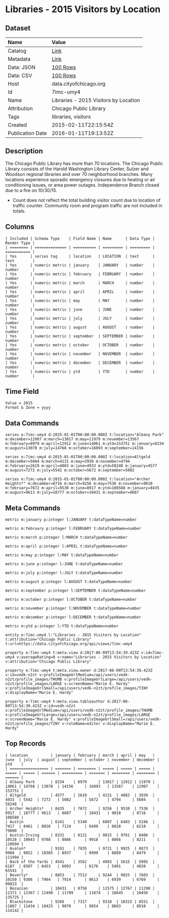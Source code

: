 # Libraries - 2015 Visitors by Location

## Dataset

| Name | Value |
| :--- | :---- |
| Catalog | [Link](https://catalog.data.gov/dataset/libraries-2015-visitors-by-location) |
| Metadata | [Link](https://data.cityofchicago.org/api/views/7imc-umy4) |
| Data: JSON | [100 Rows](https://data.cityofchicago.org/api/views/7imc-umy4/rows.json?max_rows=100) |
| Data: CSV | [100 Rows](https://data.cityofchicago.org/api/views/7imc-umy4/rows.csv?max_rows=100) |
| Host | data.cityofchicago.org |
| Id | 7imc-umy4 |
| Name | Libraries - 2015 Visitors by Location |
| Attribution | Chicago Public Library |
| Tags | libraries, visitors |
| Created | 2015-02-11T22:15:54Z |
| Publication Date | 2016-01-11T19:13:52Z |

## Description

The Chicago Public Library has more than 70 locations. The Chicago Public Library consists of the Harold Washington Library Center, Sulzer and Woodson regional libraries and over 70 neighborhood branches. Many locations experience sporadic emergency closures due to heating or air conditioning issues, or area power outages. Independence Branch closed due to a fire on 10/30/15.														
* Count does not reflect the total building visitor count due to location of traffic counter. Community room and program traffic are not included in totals.

## Columns

```ls
| Included | Schema Type    | Field Name | Name      | Data Type | Render Type |
| ======== | ============== | ========== | ========= | ========= | =========== |
| Yes      | series tag     | location   | LOCATION  | text      | text        |
| Yes      | numeric metric | january    | JANUARY   | number    | number      |
| Yes      | numeric metric | february   | FEBRUARY  | number    | number      |
| Yes      | numeric metric | march      | MARCH     | number    | number      |
| Yes      | numeric metric | april      | APRIL     | number    | number      |
| Yes      | numeric metric | may        | MAY       | number    | number      |
| Yes      | numeric metric | june       | JUNE      | number    | number      |
| Yes      | numeric metric | july       | JULY      | number    | number      |
| Yes      | numeric metric | august     | AUGUST    | number    | number      |
| Yes      | numeric metric | september  | SEPTEMBER | number    | number      |
| Yes      | numeric metric | october    | OCTOBER   | number    | number      |
| Yes      | numeric metric | november   | NOVEMBER  | number    | number      |
| Yes      | numeric metric | december   | DECEMBER  | number    | number      |
| Yes      | numeric metric | ytd        | YTD       | number    | number      |
```

## Time Field

```ls
Value = 2015
Format & Zone = yyyy
```

## Data Commands

```ls
series e:7imc-umy4 d:2015-01-01T00:00:00.000Z t:location="Albany Park" m:december=12907 m:march=13017 m:may=11979 m:november=13567 m:february=8979 m:april=12912 m:june=14061 m:ytd=153751 m:january=8234 m:august=13078 m:july=14768 m:october=16093 m:september=14156

series e:7imc-umy4 d:2015-01-01T00:00:00.000Z t:location=Altgeld m:december=5604 m:march=4131 m:may=3939 m:november=4794 m:february=2619 m:april=4083 m:june=4933 m:ytd=58248 m:january=4577 m:august=7272 m:july=5542 m:october=5672 m:september=5082

series e:7imc-umy4 d:2015-01-01T00:00:00.000Z t:location="Archer Heights*" m:december=8716 m:march=9256 m:may=7536 m:november=9018 m:february=7672 m:april=9530 m:june=8917 m:ytd=108588 m:january=8435 m:august=9613 m:july=10777 m:october=10431 m:september=8687
```

## Meta Commands

```ls
metric m:january p:integer l:JANUARY t:dataTypeName=number

metric m:february p:integer l:FEBRUARY t:dataTypeName=number

metric m:march p:integer l:MARCH t:dataTypeName=number

metric m:april p:integer l:APRIL t:dataTypeName=number

metric m:may p:integer l:MAY t:dataTypeName=number

metric m:june p:integer l:JUNE t:dataTypeName=number

metric m:july p:integer l:JULY t:dataTypeName=number

metric m:august p:integer l:AUGUST t:dataTypeName=number

metric m:september p:integer l:SEPTEMBER t:dataTypeName=number

metric m:october p:integer l:OCTOBER t:dataTypeName=number

metric m:november p:integer l:NOVEMBER t:dataTypeName=number

metric m:december p:integer l:DECEMBER t:dataTypeName=number

metric m:ytd p:integer l:YTD t:dataTypeName=number

entity e:7imc-umy4 l:"Libraries - 2015 Visitors by Location" t:attribution="Chicago Public Library" t:url=https://data.cityofchicago.org/api/views/7imc-umy4

property e:7imc-umy4 t:meta.view d:2017-06-09T13:54:39.423Z v:id=7imc-umy4 v:averageRating=0 v:name="Libraries - 2015 Visitors by Location" v:attribution="Chicago Public Library"

property e:7imc-umy4 t:meta.view.owner d:2017-06-09T13:54:39.423Z v:id=vedk-n2zt v:profileImageUrlMedium=/api/users/vedk-n2zt/profile_images/THUMB v:profileImageUrlLarge=/api/users/vedk-n2zt/profile_images/LARGE v:screenName="Marie E. Hardy" v:profileImageUrlSmall=/api/users/vedk-n2zt/profile_images/TINY v:displayName="Marie E. Hardy"

property e:7imc-umy4 t:meta.view.tableauthor d:2017-06-09T13:54:39.423Z v:id=vedk-n2zt v:profileImageUrlMedium=/api/users/vedk-n2zt/profile_images/THUMB v:profileImageUrlLarge=/api/users/vedk-n2zt/profile_images/LARGE v:screenName="Marie E. Hardy" v:profileImageUrlSmall=/api/users/vedk-n2zt/profile_images/TINY v:roleName=editor v:displayName="Marie E. Hardy"
```

## Top Records

```ls
| location          | january | february | march | april | may   | june  | july  | august | september | october | november | december | ytd    | 
| ================= | ======= | ======== | ===== | ===== | ===== | ===== | ===== | ====== | ========= | ======= | ======== | ======== | ====== | 
| Albany Park       | 8234    | 8979     | 13017 | 12912 | 11979 | 14061 | 14768 | 13078  | 14156     | 16093   | 13567    | 12907    | 153751 | 
| Altgeld           | 4577    | 2619     | 4131  | 4083  | 3939  | 4933  | 5542  | 7272   | 5082      | 5672    | 4794     | 5604     | 58248  | 
| Archer Heights*   | 8435    | 7672     | 9256  | 9530  | 7536  | 8917  | 10777 | 9613   | 8687      | 10431   | 9018     | 8716     | 108588 | 
| Austin            | 6241    | 5340     | 6007  | 6403  | 5246  | 7417  | 8461  | 8026   | 7124      | 6489    | 6028     | 6218     | 79000  | 
| Austin-Irving     | 8331    | 8121     | 9915  | 9761  | 8406  | 10528 | 10043 | 9708   | 8886      | 9918    | 8866     | 8211     | 110694 | 
| Avalon*           | 9191    | 7835     | 9721  | 9925  | 8873  | 9908  | 9852  | 10385  | 8937      | 9999    | 8889     | 8479     | 111994 | 
| Back of the Yards | 4541    | 3562     | 4983  | 5615  | 5095  | 6187  | 6507  | 6453   | 6093      | 6176    | 5401     | 4928     | 65541  | 
| Beverly*          | 8853    | 7513     | 9244  | 9025  | 7603  | 10150 | 9306  | 7904   | 7914      | 8613    | 6939     | 6769     | 99833  | 
| Bezazian          | 10431   | 8750     | 11575 | 12767 | 11290 | 11371 | 12367 | 12490  | 11709     | 11874   | 10645    | 10456    | 135725 | 
| Blackstone        | 9266    | 7317     | 9310  | 10315 | 8551  | 11087 | 11434 | 10425  | 9070      | 9854    | 8603     | 8910     | 114142 | 
```